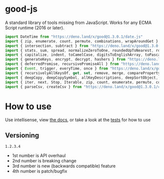 # good-js

A standard library of tools missing from JavaScript. Works for any ECMA Script runtime (2016 or later).

```js
import DateTime from "https://deno.land/x/good@1.3.0.1/date.js"
import { zip, enumerate, count, permute, combinations, wrapAroundGet } from "https://deno.land/x/good@1.3.0.1/array.js"
import { intersection, subtract } from "https://deno.land/x/good@1.3.0.1/set.js"
import { stats, sum, spread, normalizeZeroToOne, roundedUpToNearest, roundedDownToNearest } from "https://deno.land/x/good@1.3.0.1/math.js"
import { capitalize, indent, toCamelCase, digitsToEnglishArray, toPascalCase, toKebabCase, toSnakeCase, toScreamingtoKebabCase, toScreamingtoSnakeCase, toRepresentation, toString, regex, escapeRegexMatch, escapeRegexReplace, extractFirst, isValidIdentifier } from "https://deno.land/x/good@1.3.0.1/string.js"
import { generateKeys, encrypt, decrypt, hashers } from "https://deno.land/x/good@1.3.0.1/encryption.js"
import { deferredPromise, recursivePromiseAll } from "https://deno.land/x/good@1.3.0.1/async.js"
import { Event, trigger, everyTime, once } from "https://deno.land/x/good@1.3.0.1/events.js"
import { recursivelyAllKeysOf, get, set, remove, merge, compareProperty } from "https://deno.land/x/good@1.3.0.1/object.js"
import { deepCopy, deepCopySymbol, allKeyDescriptions, deepSortObject, shallowSortObject, isGeneratorType,isAsyncIterable, isSyncIterable, isTechnicallyIterable, isSyncIterableObjectOrContainer } from "https://deno.land/x/good@1.3.0.1/value.js"
import { iter, next, Stop, Iterable, zip, count, enumerate, permute, combinations, slices, asyncIteratorToList, concurrentlyTransform, forkAndFilter } from "https://deno.land/x/good@1.3.0.1/iterable.js"
import { parseCsv, createCsv } from "https://deno.land/x/good@1.3.0.1/csv.js"
```


# How to use

Use intellisense, view [the docs](https://deno.land/x/good?doc), or take a look at the [tests](https://github.com/jeff-hykin/good-js/tree/master/tests) for how to use

## Versioning

`1.2.3.4`
- 1st number is API overhaul
- 2nd number is breaking change
- 3rd number is new (backwards compatible) feature 
- 4th number is patch/bugfix